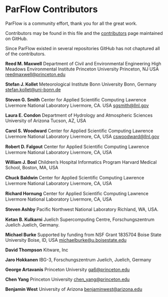 # ParFlow Contributors

ParFlow is a community effort, thank you for all the great work.

Contributors may be found in this file and the 
[contributors](https://github.com/parflow/parflow/graphs/contributors)
page maintained on GitHub.

Since ParFlow existed in several repositories GitHub has not chaptured
all of the contributors.

**Reed M. Maxwell** 
Department of Civil and Environmental Engineering 
High Meadows Environmental Institute
Princeton University 
Princeton, NJ USA
reedmaxwell@princeton.edu

**Stefan J. Kollet**
Meteorological Institute
Bonn University
Bonn, Germany
stefan.kollet@uni-bonn.de

**Steven G. Smith**
Center for Applied Scientiﬁc Computing
Lawrence Livermore National Laboratory
Livermore, CA. USA
sgsmith@llnl.gov

**Laura E. Condon**
Department of Hydrology and Atmospheric Sciences
University of Arizona
Tucson, AZ, USA

**Carol S. Woodward**
Center for Applied Scientiﬁc Computing
Lawrence Livermore National Laboratory
Livermore, CA, USA
cswoodward@llnl.gov

**Robert D. Falgout**
Center for Applied Scientiﬁc Computing
Lawrence Livermore National Laboratory
Livermore, CA, USA

**William J. Bosl**
Children’s Hospital Informatics Program
Harvard Medical School,
Boston, MA, USA

**Chuck Baldwin**
Center for Applied Scientiﬁc Computing
Lawrence Livermore National Laboratory
Livermore, CA, USA

**Richard Hornung**
Center for Applied Scientiﬁc Computing
Lawrence Livermore National Laboratory
Livermore, CA, USA

**Steven Ashby**
Paciﬁc Northwest National Laboratory
Richland, WA, USA.

**Ketan B. Kulkarni**
Juelich Supercomputing Centre, Forschungszentrum Juelich
Juelich, Germany.

**Michael Burke**
Supported by funding from NSF Grant 1835704
Boise State University
Boise, ID, USA
michaelburke@u.boisestate.edu

**David Thompson**
Kitware, Inc

**Jaro Hokkanen**
IBG-3, Forschungszentrum Juelich,
Juelich, Germany

**George Artavanis**
Princeton University
ga6@princeton.edu

**Chen Yang**
Princeton University
chen_yang@princeton.edu

**Benjamin West**
University of Arizona
benjaminwest@arizona.edu
